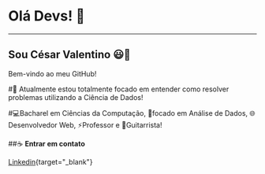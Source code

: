 # **Olá Devs!** 👋
---
## **Sou César Valentino** 😃👋

Bem-vindo ao meu GitHub!

#🤜 Atualmente estou totalmente focado em entender como resolver problemas utilizando a Ciência de Dados!

#💻Bacharel em Ciências da Computação, 🧠focado em Análise de Dados, 🌐Desenvolvedor Web, ⚡Professor e 🎸Guitarrista!

##☕ **Entrar em contato**

[Linkedin](https://www.linkedin.com/in/cesarvalentino/){target="_blank"}
